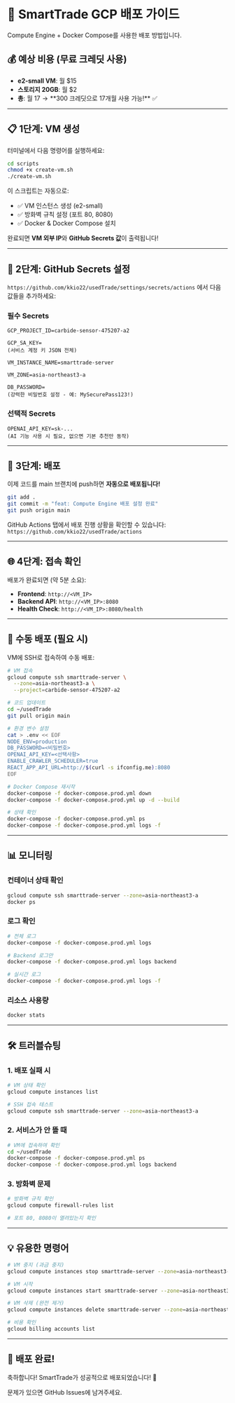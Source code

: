 # 🚀 SmartTrade GCP 배포 가이드

Compute Engine + Docker Compose를 사용한 배포 방법입니다.

## 💰 예상 비용 (무료 크레딧 사용)
- **e2-small VM**: 월 $15
- **스토리지 20GB**: 월 $2
- **총**: 월 $17 → **$300 크레딧으로 17개월 사용 가능!** ✅

---

## 📋 1단계: VM 생성

터미널에서 다음 명령어를 실행하세요:

```bash
cd scripts
chmod +x create-vm.sh
./create-vm.sh
```

이 스크립트는 자동으로:
- ✅ VM 인스턴스 생성 (e2-small)
- ✅ 방화벽 규칙 설정 (포트 80, 8080)
- ✅ Docker & Docker Compose 설치

완료되면 **VM 외부 IP**와 **GitHub Secrets 값**이 출력됩니다!

---

## 🔐 2단계: GitHub Secrets 설정

`https://github.com/kkio22/usedTrade/settings/secrets/actions` 에서 다음 값들을 추가하세요:

### 필수 Secrets

```
GCP_PROJECT_ID=carbide-sensor-475207-a2

GCP_SA_KEY=
(서비스 계정 키 JSON 전체)

VM_INSTANCE_NAME=smarttrade-server

VM_ZONE=asia-northeast3-a

DB_PASSWORD=
(강력한 비밀번호 설정 - 예: MySecurePass123!)
```

### 선택적 Secrets

```
OPENAI_API_KEY=sk-...
(AI 기능 사용 시 필요, 없으면 기본 추천만 동작)
```

---

## 🎯 3단계: 배포

이제 코드를 main 브랜치에 push하면 **자동으로 배포됩니다!**

```bash
git add .
git commit -m "feat: Compute Engine 배포 설정 완료"
git push origin main
```

GitHub Actions 탭에서 배포 진행 상황을 확인할 수 있습니다:
`https://github.com/kkio22/usedTrade/actions`

---

## 🌐 4단계: 접속 확인

배포가 완료되면 (약 5분 소요):

- **Frontend**: `http://<VM_IP>`
- **Backend API**: `http://<VM_IP>:8080`
- **Health Check**: `http://<VM_IP>:8080/health`

---

## 🔧 수동 배포 (필요 시)

VM에 SSH로 접속하여 수동 배포:

```bash
# VM 접속
gcloud compute ssh smarttrade-server \
  --zone=asia-northeast3-a \
  --project=carbide-sensor-475207-a2

# 코드 업데이트
cd ~/usedTrade
git pull origin main

# 환경 변수 설정
cat > .env << EOF
NODE_ENV=production
DB_PASSWORD=<비밀번호>
OPENAI_API_KEY=<선택사항>
ENABLE_CRAWLER_SCHEDULER=true
REACT_APP_API_URL=http://$(curl -s ifconfig.me):8080
EOF

# Docker Compose 재시작
docker-compose -f docker-compose.prod.yml down
docker-compose -f docker-compose.prod.yml up -d --build

# 상태 확인
docker-compose -f docker-compose.prod.yml ps
docker-compose -f docker-compose.prod.yml logs -f
```

---

## 📊 모니터링

### 컨테이너 상태 확인
```bash
gcloud compute ssh smarttrade-server --zone=asia-northeast3-a
docker ps
```

### 로그 확인
```bash
# 전체 로그
docker-compose -f docker-compose.prod.yml logs

# Backend 로그만
docker-compose -f docker-compose.prod.yml logs backend

# 실시간 로그
docker-compose -f docker-compose.prod.yml logs -f
```

### 리소스 사용량
```bash
docker stats
```

---

## 🛠️ 트러블슈팅

### 1. 배포 실패 시
```bash
# VM 상태 확인
gcloud compute instances list

# SSH 접속 테스트
gcloud compute ssh smarttrade-server --zone=asia-northeast3-a
```

### 2. 서비스가 안 뜰 때
```bash
# VM에 접속하여 확인
cd ~/usedTrade
docker-compose -f docker-compose.prod.yml ps
docker-compose -f docker-compose.prod.yml logs backend
```

### 3. 방화벽 문제
```bash
# 방화벽 규칙 확인
gcloud compute firewall-rules list

# 포트 80, 8080이 열려있는지 확인
```

---

## 💡 유용한 명령어

```bash
# VM 중지 (과금 중지)
gcloud compute instances stop smarttrade-server --zone=asia-northeast3-a

# VM 시작
gcloud compute instances start smarttrade-server --zone=asia-northeast3-a

# VM 삭제 (완전 제거)
gcloud compute instances delete smarttrade-server --zone=asia-northeast3-a

# 비용 확인
gcloud billing accounts list
```

---

## 🎉 배포 완료!

축하합니다! SmartTrade가 성공적으로 배포되었습니다! 🚀

문제가 있으면 GitHub Issues에 남겨주세요.

